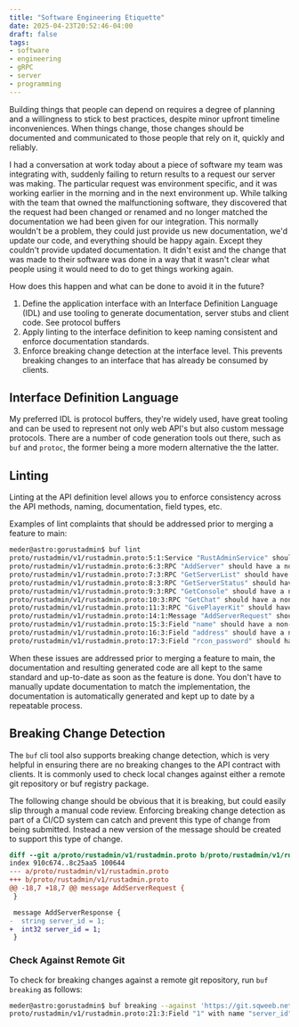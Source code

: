 ```yaml
---
title: "Software Engineering Etiquette"
date: 2025-04-23T20:52:46-04:00
draft: false
tags:
- software
- engineering
- gRPC
- server
- programming
---
```


Building things that people can depend on requires a degree of planning and a willingness to stick to best practices, despite minor upfront timeline inconveniences. When things change, those changes should be documented and communicated to those people that rely on it, quickly and reliably.

I had a conversation at work today about a piece of software my team was integrating with, suddenly failing to return results to a request our server was making. The particular request was environment specific, and it was working earlier in the morning and in the next environment up. While talking with the team that owned the malfunctioning software, they discovered that the request had been changed or renamed and no longer matched the documentation we had been given for our integration. This normally wouldn't be a problem, they could just provide us new documentation, we'd update our code, and everything should be happy again. Except they couldn't provide updated documentation. It didn't exist and the change that was made to their software was done in a way that it wasn't clear what people using it would need to do to get things working again.

How does this happen and what can be done to avoid it in the future?

1. Define the application interface with an Interface Definition Language (IDL) and use tooling to generate documentation, server stubs and client code. See protocol buffers
2. Apply linting to the interface definition to keep naming consistent and enforce documentation standards.
3. Enforce breaking change detection at the interface level. This prevents breaking changes to an interface that has already be consumed by clients.

## Interface Definition Language

My preferred IDL is protocol buffers, they're widely used, have great tooling and can be used to represent not only web API's but also custom message protocols. There are a number of code generation tools out there, such as `buf` and `protoc`, the former being a more modern alternative the the latter.


## Linting

Linting at the API definition level allows you to enforce consistency across the API methods, naming, documentation, field types, etc. 

Examples of lint complaints that should be addressed prior to merging a feature to main:

```bash
meder@astro:gorustadmin$ buf lint
proto/rustadmin/v1/rustadmin.proto:5:1:Service "RustAdminService" should have a non-empty comment for documentation.
proto/rustadmin/v1/rustadmin.proto:6:3:RPC "AddServer" should have a non-empty comment for documentation.
proto/rustadmin/v1/rustadmin.proto:7:3:RPC "GetServerList" should have a non-empty comment for documentation.
proto/rustadmin/v1/rustadmin.proto:8:3:RPC "GetServerStatus" should have a non-empty comment for documentation.
proto/rustadmin/v1/rustadmin.proto:9:3:RPC "GetConsole" should have a non-empty comment for documentation.
proto/rustadmin/v1/rustadmin.proto:10:3:RPC "GetChat" should have a non-empty comment for documentation.
proto/rustadmin/v1/rustadmin.proto:11:3:RPC "GivePlayerKit" should have a non-empty comment for documentation.
proto/rustadmin/v1/rustadmin.proto:14:1:Message "AddServerRequest" should have a non-empty comment for documentation.
proto/rustadmin/v1/rustadmin.proto:15:3:Field "name" should have a non-empty comment for documentation.
proto/rustadmin/v1/rustadmin.proto:16:3:Field "address" should have a non-empty comment for documentation.
proto/rustadmin/v1/rustadmin.proto:17:3:Field "rcon_password" should have a non-empty comment for documentation.
```

When these issues are addressed prior to merging a feature to main, the documentation and resulting generated code are all kept to the same standard and up-to-date as soon as the feature is done. You don't have to manually update documentation to match the implementation, the documentation is automatically generated and kept up to date by a repeatable process.

## Breaking Change Detection

The `buf` cli tool also supports breaking change detection, which is very helpful in ensuring there are no breaking changes to the API contract with clients. It is commonly used to check local changes against either a remote git repository or buf registry package.

The following change should be obvious that it is breaking, but could easily slip through a manual code review. Enforcing breaking change detection as part of a CI/CD system can catch and prevent this type of change from being submitted. Instead a new version of the message should be created to support this type of change.


```diff
diff --git a/proto/rustadmin/v1/rustadmin.proto b/proto/rustadmin/v1/rustadmin.proto
index 910c674..8c25aa5 100644
--- a/proto/rustadmin/v1/rustadmin.proto
+++ b/proto/rustadmin/v1/rustadmin.proto
@@ -18,7 +18,7 @@ message AddServerRequest {
 }

 message AddServerResponse {
-  string server_id = 1;
+  int32 server_id = 1;
 }
```

### Check Against Remote Git

To check for breaking changes against a remote git repository, run `buf breaking` as follows:

```bash
meder@astro:gorustadmin$ buf breaking --against 'https://git.sqweeb.net/mikeder/gorustadmin.git#branch=main'
proto/rustadmin/v1/rustadmin.proto:21:3:Field "1" with name "server_id" on message "AddServerResponse" changed type from "string" to "int32".
```

